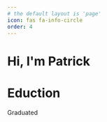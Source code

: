 ```yaml
---
# the default layout is 'page'
icon: fas fa-info-circle
order: 4
---
```


# Hi, I'm Patrick

# Eduction
Graduated 
